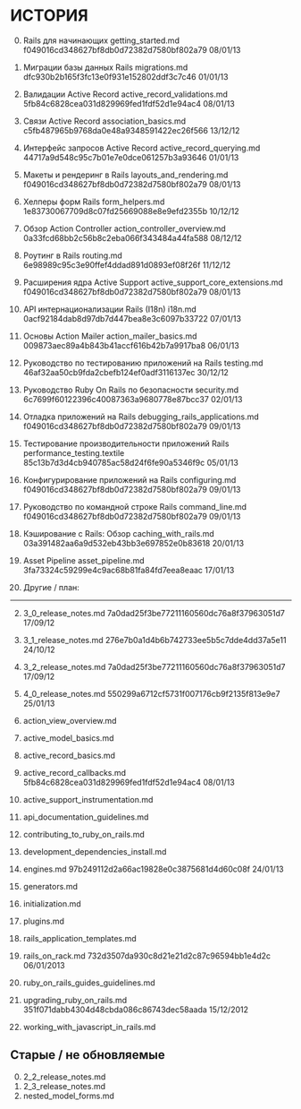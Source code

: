 # ИСТОРИЯ

00. Rails для начинающих
    getting_started.md
    f049016cd348627bf8db0d72382d7580bf802a79
    08/01/13

01. Миграции базы данных Rails
    migrations.md
    dfc930b2b165f3fc13e0f931e152802ddf3c7c46
    01/01/13

02. Валидации Active Record
    active_record_validations.md
    5fb84c6828cea031d829969fed1fdf52d1e94ac4
    08/01/13

03. Связи Active Record
    association_basics.md
    c5fb487965b9768da0e48a9348591422ec26f566
    13/12/12

04. Интерфейс запросов Active Record
    active_record_querying.md
    44717a9d548c95c7b01e7e0dce061257b3a93646
    01/01/13

05. Макеты и рендеринг в Rails
    layouts_and_rendering.md
    f049016cd348627bf8db0d72382d7580bf802a79
    08/01/13

06. Хелперы форм Rails
    form_helpers.md
    1e83730067709d8c07fd25669088e8e9efd2355b
    10/12/12

07. Обзор Action Controller
    action_controller_overview.md
    0a33fcd68bb2c56b8c2eba066f343484a44fa588
    08/12/12

08. Роутинг в Rails
    routing.md
    6e98989c95c3e90ffef4ddad891d0893ef08f26f
    11/12/12

09. Расширения ядра Active Support
    active_support_core_extensions.md
    f049016cd348627bf8db0d72382d7580bf802a79
    08/01/13

10. API интернационализации Rails (I18n)
    i18n.md
    0acf92184dab8d97db7d447bea8e3c6097b33722
    07/01/13

11. Основы Action Mailer
    action_mailer_basics.md
    009873aec89a4b843b41accf616b42b7a9917ba8
    06/01/13

12. Руководство по тестированию приложений на Rails
    testing.md
    46af32aa50cb9fda2cbefb124ef0adf3116137ec
    30/12/12

13. Руководство Ruby On Rails по безопасности
    security.md
    6c7699f60122396c40087363a9680778e87bcc37
    02/01/13

14. Отладка приложений на Rails
    debugging_rails_applications.md
    f049016cd348627bf8db0d72382d7580bf802a79
    09/01/13

15. Тестирование производительности приложений Rails
    performance_testing.textile
    85c13b7d3d4cb940785ac58d24f6fe90a5346f9c
    05/01/13

16. Конфигурирование приложений на Rails
    configuring.md
    f049016cd348627bf8db0d72382d7580bf802a79
    09/01/13

17. Руководство по командной строке Rails
    command_line.md
    f049016cd348627bf8db0d72382d7580bf802a79
    09/01/13

18. Кэширование с Rails: Обзор
    caching_with_rails.md
    03a391482aa6a9d532eb43bb3e697852e0b83618
    20/01/13

19. Asset Pipeline
    asset_pipeline.md
    3fa73324c59299e4c9ac68b81fa84fd7eea8eaac
    17/01/13

99. Другие / план:
------------------

02. 3_0_release_notes.md
    7a0dad25f3be77211160560dc76a8f37963051d7
    17/09/12

03. 3_1_release_notes.md
    276e7b0a1d4b6b742733ee5b5c7dde4dd37a5e11
    24/10/12

04. 3_2_release_notes.md
    7a0dad25f3be77211160560dc76a8f37963051d7
    17/09/12

05. 4_0_release_notes.md
    550299a6712cf5731f007176cb9f2135f813e9e7
    25/01/13

10. action_view_overview.md
12. active_model_basics.md
14. active_record_basics.md

16. active_record_callbacks.md
    5fb84c6828cea031d829969fed1fdf52d1e94ac4
    08/01/13

18. active_support_instrumentation.md
20. api_documentation_guidelines.md
22. contributing_to_ruby_on_rails.md
23. development_dependencies_install.md

25. engines.md
    97b249112d2a66ac19828e0c3875681d4d60c08f
    24/01/13

30. generators.md
35. initialization.md
45. plugins.md
50. rails_application_templates.md

55. rails_on_rack.md
    732d3507da930c8d21e21d2c87c96594bb1e4d2c
    06/01/2013

57. ruby_on_rails_guides_guidelines.md

60. upgrading_ruby_on_rails.md
    351f071dabb4304d48cbda086c86743dec58aada
    15/12/2012

65. working_with_javascript_in_rails.md


Старые / не обновляемые
-----------------------

00. 2_2_release_notes.md
01. 2_3_release_notes.md
40. nested_model_forms.md
